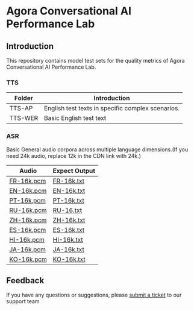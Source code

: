 # Agora Conversational AI Performance Lab

## Introduction

This repository contains model test sets for the quality metrics of Agora Conversational AI Performance Lab.

### TTS

| Folder  | Introduction                                      |
| ------- | ------------------------------------------------- |
| TTS-AP  | English test texts in specific complex scenarios. |
| TTS-WER | Basic English test text                           |

### ASR

Basic General audio corpora across multiple language dimensions.(If you need 24k audio, replace 12k in the CDN link with 24k.)

| Audio                                                                                                        | Expect Output                                                                                                |
| ------------------------------------------------------------------------------------------------------------ | ------------------------------------------------------------------------------------------------------------ |
| [FR-16k.pcm](https://demo-app-download.agora.io/convoai-benchmark/asr-wer-test-sample/general_2h_16k_fr.pcm) | [FR-16k.txt](https://demo-app-download.agora.io/convoai-benchmark/asr-wer-test-sample/general_2h_16k_fr.txt) |
| [EN-16k.pcm](https://demo-app-download.agora.io/convoai-benchmark/asr-wer-test-sample/general_2h_16k_en.pcm) | [EN-16k.txt](https://demo-app-download.agora.io/convoai-benchmark/asr-wer-test-sample/general_2h_16k_en.txt) |
| [PT-16k.pcm](https://demo-app-download.agora.io/convoai-benchmark/asr-wer-test-sample/general_2h_16k_pt.pcm) | [PT-16k.txt](https://demo-app-download.agora.io/convoai-benchmark/asr-wer-test-sample/general_2h_16k_pt.txt) |
| [RU-16k.pcm](https://demo-app-download.agora.io/convoai-benchmark/asr-wer-test-sample/general_2h_16k_ru.pcm) | [RU-16.txt](https://demo-app-download.agora.io/convoai-benchmark/asr-wer-test-sample/general_2h_16k_ru.txt)  |
| [ZH-16k.pcm](https://demo-app-download.agora.io/convoai-benchmark/asr-wer-test-sample/general_2h_16k_zh.pcm) | [ZH-16k.txt](https://demo-app-download.agora.io/convoai-benchmark/asr-wer-test-sample/general_2h_16k_zh.txt) |
| [ES-16k.pcm](https://demo-app-download.agora.io/convoai-benchmark/asr-wer-test-sample/general_2h_16k_en.pcm) | [ES-16k.txt](https://demo-app-download.agora.io/convoai-benchmark/asr-wer-test-sample/general_2h_16k_es.txt) |
| [HI-16k.pcm](https://demo-app-download.agora.io/convoai-benchmark/asr-wer-test-sample/general_2h_16k_hi.pcm) | [HI-16k.txt](https://demo-app-download.agora.io/convoai-benchmark/asr-wer-test-sample/general_2h_16k_hi.txt) |
| [JA-16k.pcm](https://demo-app-download.agora.io/convoai-benchmark/asr-wer-test-sample/general_2h_16k_ja.pcm) | [JA-16k.txt](https://demo-app-download.agora.io/convoai-benchmark/asr-wer-test-sample/general_2h_16k_ar.txt) |
| [KO-16k.pcm](https://demo-app-download.agora.io/convoai-benchmark/asr-wer-test-sample/general_2h_16k_ko.pcm) | [KO-16k.txt](https://demo-app-download.agora.io/convoai-benchmark/asr-wer-test-sample/general_2h_16k_ko.txt) |

## Feedback

If you have any questions or suggestions, please [submit a ticket](https://agora-ticket.agora.io/) to our support team
